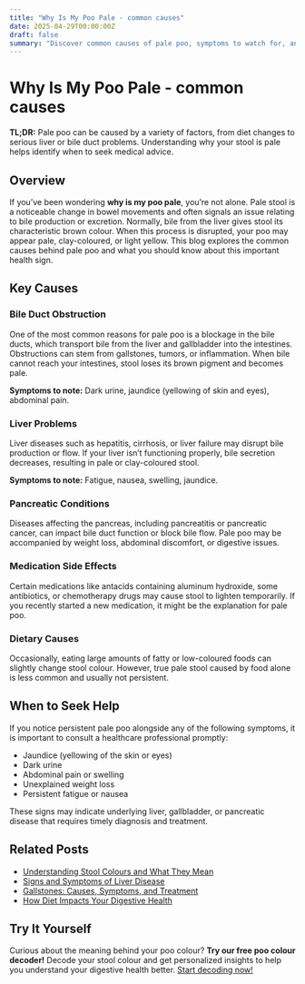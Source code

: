```yaml
---
title: "Why Is My Poo Pale - common causes"
date: 2025-04-29T00:00:00Z
draft: false
summary: "Discover common causes of pale poo, symptoms to watch for, and when to see a doctor for potential liver or digestive issues."
---
```


# Why Is My Poo Pale - common causes

**TL;DR:** Pale poo can be caused by a variety of factors, from diet changes to serious liver or bile duct problems. Understanding why your stool is pale helps identify when to seek medical advice.

## Overview

If you’ve been wondering **why is my poo pale**, you’re not alone. Pale stool is a noticeable change in bowel movements and often signals an issue relating to bile production or excretion. Normally, bile from the liver gives stool its characteristic brown colour. When this process is disrupted, your poo may appear pale, clay-coloured, or light yellow. This blog explores the common causes behind pale poo and what you should know about this important health sign.

## Key Causes

### Bile Duct Obstruction

One of the most common reasons for pale poo is a blockage in the bile ducts, which transport bile from the liver and gallbladder into the intestines. Obstructions can stem from gallstones, tumors, or inflammation. When bile cannot reach your intestines, stool loses its brown pigment and becomes pale.

**Symptoms to note:** Dark urine, jaundice (yellowing of skin and eyes), abdominal pain.

### Liver Problems

Liver diseases such as hepatitis, cirrhosis, or liver failure may disrupt bile production or flow. If your liver isn’t functioning properly, bile secretion decreases, resulting in pale or clay-coloured stool.

**Symptoms to note:** Fatigue, nausea, swelling, jaundice.

### Pancreatic Conditions

Diseases affecting the pancreas, including pancreatitis or pancreatic cancer, can impact bile duct function or block bile flow. Pale poo may be accompanied by weight loss, abdominal discomfort, or digestive issues.

### Medication Side Effects

Certain medications like antacids containing aluminum hydroxide, some antibiotics, or chemotherapy drugs may cause stool to lighten temporarily. If you recently started a new medication, it might be the explanation for pale poo.

### Dietary Causes

Occasionally, eating large amounts of fatty or low-coloured foods can slightly change stool colour. However, true pale stool caused by food alone is less common and usually not persistent.

## When to Seek Help

If you notice persistent pale poo alongside any of the following symptoms, it is important to consult a healthcare professional promptly:

- Jaundice (yellowing of the skin or eyes)
- Dark urine
- Abdominal pain or swelling
- Unexplained weight loss
- Persistent fatigue or nausea

These signs may indicate underlying liver, gallbladder, or pancreatic disease that requires timely diagnosis and treatment.

## Related Posts



- [Understanding Stool Colours and What They Mean](#)
- [Signs and Symptoms of Liver Disease](#)
- [Gallstones: Causes, Symptoms, and Treatment](#)
- [How Diet Impacts Your Digestive Health](#)

## Try It Yourself

Curious about the meaning behind your poo colour? **Try our free poo colour decoder!** Decode your stool colour and get personalized insights to help you understand your digestive health better. [Start decoding now!](#)
```

